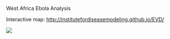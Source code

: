 West Africa Ebola Analysis

Interactive map: http://institutefordiseasemodeling.github.io/EVD/

<a href="https://zenhub.com"><img src="https://raw.githubusercontent.com/ZenHubIO/support/master/zenhub-badge.png"></a>
